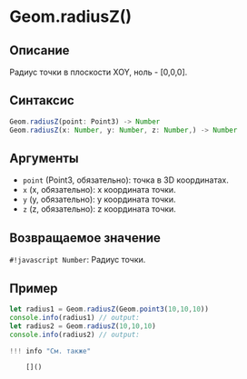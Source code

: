 # Geom.radiusZ()

## Описание
Радиус точки в плоскости XOY, ноль - [0,0,0].

## Синтаксис
```javascript
Geom.radiusZ(point: Point3) -> Number
Geom.radiusZ(x: Number, y: Number, z: Number,) -> Number
```

## Аргументы
- `point` (Point3, обязательно): точка в 3D координатах.
- `x` (x, обязательно): x координата точки.
- `y` (y, обязательно): y координата точки.
- `z` (z, обязательно): z координата точки.

## Возвращаемое значение
`#!javascript Number`: Радиус точки.

## Пример
```javascript linenums="1"
let radius1 = Geom.radiusZ(Geom.point3(10,10,10))
console.info(radius1) // output:
let radius2 = Geom.radiusZ(10,10,10)
console.info(radius2) // output:

!!! info "См. также"

    []()

